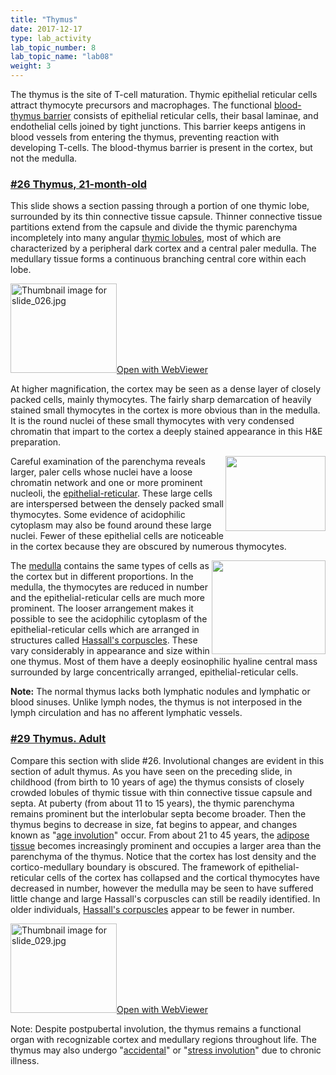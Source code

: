 ```yaml
---
title: "Thymus"
date: 2017-12-17
type: lab_activity
lab_topic_number: 8
lab_topic_name: "lab08"
weight: 3
---
```

<div class="entrybody">
						<p>The thymus is the site of T-cell maturation. Thymic epithelial reticular cells attract thymocyte precursors and macrophages. The functional <u>blood-thymus barrier</u> consists of epithelial reticular cells, their basal laminae, and endothelial cells joined by tight junctions. This barrier keeps antigens in blood vessels from entering the thymus, preventing reaction with developing T-cells. The blood-thymus barrier is present in the cortex, but not the medulla.</p>


<h3><u>#26 Thymus, 21-month-old</u></h3>

<p>This slide shows a section passing through a portion of one thymic lobe, surrounded by its thin connective tissue capsule.  Thinner connective tissue partitions extend from the capsule and divide the thymic parenchyma incompletely into many angular <u>thymic lobules</u>, most of which are characterized by a peripheral dark cortex and a central paler medulla.  The medullary tissue forms a continuous branching central core within each lobe. </p>

<div class="thumbnail"> <a href="https://histologylab.ctl.columbia.edu/slides/slide26/" target="_blank"><img alt="Thumbnail image for slide_026.jpg" src="/assets/images/slide_026-thumb-170x143-1452.jpg" width="170" height="143" class="mt-image-left"></a><a href="https://histologylab.ctl.columbia.edu/slides/slide26/" target="_blank">Open with WebViewer</a></div>

<p>At higher magnification, the cortex may be seen as a dense layer of closely packed cells, mainly thymocytes. The fairly sharp demarcation of heavily stained small thymocytes in the cortex is more obvious than in the medulla.  It is the round nuclei of these small thymocytes with very condensed chromatin that impart to the cortex a deeply stained appearance in this <span class="caps">H&amp;E </span>preparation.</p>

<p><img src="/assets/images/26%20thymus%20-%20epithelial%20reticular%20cell.jpg" style="width:160px; height:120px; float:right;">Careful examination of the parenchyma reveals larger, paler cells whose nuclei have a loose chromatin network and one or more prominent nucleoli, the <u>epithelial-reticular</u>.  These large cells are interspersed between the densely packed small thymocytes. Some evidence of acidophilic cytoplasm may also be found around these large nuclei. Fewer of these epithelial cells are noticeable in the cortex because they are obscured by numerous thymocytes.</p>

<p><img src="/assets/images/26%20thymus%20-%20hassals%20corpuscle.jpg" style="width:182px; height:150px; float:right;">The <u>medulla</u> contains the same types of cells as the cortex but in different proportions. In the medulla, the thymocytes are reduced in number and the epithelial-reticular cells are much more prominent. The looser arrangement makes it possible to see the acidophilic cytoplasm of the epithelial-reticular cells which are arranged in structures called <u>Hassall's corpuscles</u>. These vary considerably in appearance and size within one thymus. Most of them have a deeply eosinophilic hyaline central mass surrounded by large concentrically arranged, epithelial-reticular cells.</p>

<p><b>Note:</b> The normal thymus lacks both lymphatic nodules and lymphatic or blood sinuses. Unlike lymph nodes, the thymus is not interposed in the lymph circulation and has no afferent lymphatic vessels.</p>

<h3><u>#29 Thymus. Adult</u></h3>

<p>Compare this section with slide #26.  Involutional changes are evident in this section of adult thymus.  As you have seen on the preceding slide, in childhood (from birth to 10 years of age) the thymus consists of closely crowded lobules of thymic tissue with thin connective tissue capsule and septa.  At puberty (from about 11 to 15 years), the thymic parenchyma remains prominent but the interlobular septa become broader.  Then the thymus begins to decrease in size, fat begins to appear, and changes known as "<u>age involution</u>" occur. From about 21 to 45 years, the <u>adipose tissue</u> becomes increasingly prominent and occupies a larger area than the parenchyma of the thymus.  Notice that the cortex has lost density and the cortico-medullary boundary is obscured. The framework of epithelial-reticular cells of the cortex has collapsed and the cortical thymocytes have decreased in number, however the medulla may be seen to have suffered little change and large Hassall's corpuscles can still be readily identified.  In older individuals, <u>Hassall's corpuscles</u> appear to be fewer in number.</p>

<div class="thumbnail"> <a href="https://histologylab.ctl.columbia.edu/slides/slide29/" target="_blank"><img alt="Thumbnail image for slide_029.jpg" src="/assets/images/slide_029-thumb-170x143-1458.jpg" width="170" height="143" class="mt-image-left"></a><a href="https://histologylab.ctl.columbia.edu/slides/slide29/" target="_blank">Open with WebViewer</a></div>

<p>Note: Despite postpubertal involution, the thymus remains a functional organ with recognizable cortex and medullary regions throughout life. The thymus may also undergo "<u>accidental</u>" or "<u>stress involution</u>" due to chronic illness.</p>


</div>
